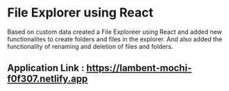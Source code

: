 # File Explorer using React

Based on custom data created a File Exploreer using React and added new functionalites to create folders and files in the explorer. And also added the functionality of renaming and deletion of files and folders.

## Application Link : https://lambent-mochi-f0f307.netlify.app
